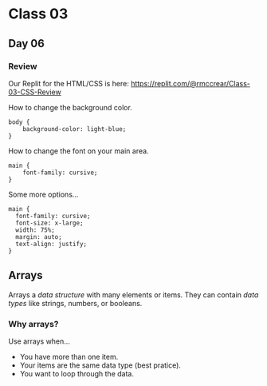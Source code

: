 # Class 03

## Day 06

### Review

Our Replit for the HTML/CSS is here:
https://replit.com/@rmccrear/Class-03-CSS-Review

How to change the background color.

    body {
        background-color: light-blue;
    }

How to change the font on your main area.

    main {
        font-family: cursive;
    }

Some more options...

    main {
      font-family: cursive;
      font-size: x-large;
      width: 75%; 
      margin: auto;
      text-align: justify;
    }


## Arrays

Arrays a *data structure* with many elements or items. They can contain *data types* like strings, numbers, or booleans.


### Why arrays?

Use arrays when...

* You have more than one item.
* Your items are the same data type (best pratice).
* You want to loop through the data.

